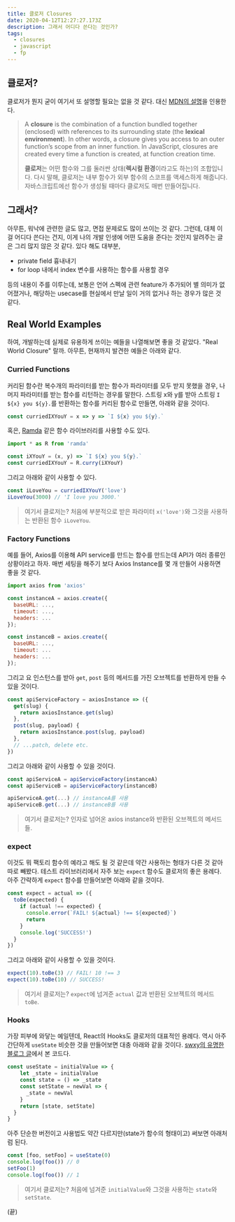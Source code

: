 ```yaml
---
title: 클로저 Closures
date: 2020-04-12T12:27:27.173Z
description: 그래서 어디다 쓴다는 것인가?
tags:
  - closures
  - javascript
  - fp
---
```

## 클로저?

클로저가 뭔지 굳이 여기서 또 설명할 필요는 없을 것 같다. 대신 [MDN의 설명](https://developer.mozilla.org/en-US/docs/Web/JavaScript/Closures)을 인용한다.

> A **closure** is the combination of a function bundled together (enclosed) with references to its surrounding state (the **lexical environment**). In other words, a closure gives you access to an outer function’s scope from an inner function. In JavaScript, closures are created every time a function is created, at function creation time.
>
>
> **클로저**는 어떤 함수와 그를 둘러싼 상태(**렉시컬 환경**이라고도 하는)의 조합입니다. 다시 말해, 클로저는 내부 함수가 외부 함수의 스코프를 액세스하게 해줍니다. 자바스크립트에선 함수가 생성될 때마다 클로저도 매번 만들어집니다.

## 그래서?

아무튼, 워낙에 관련한 글도 많고, 면접 문제로도 많이 쓰이는 것 같다. 그런데, 대체 이걸 어디다 쓴다는 건지, 이게 나의 개발 인생에 어떤 도움을 준다는 것인지 알려주는 글은 그리 많지 않은 것 같다. 있다 해도 대부분,

* private field 흉내내기
* for loop 내에서 index 변수를 사용하는 함수를 사용할 경우

등의 내용이 주를 이루는데, 보통은 언어 스펙에 관련 feature가 추가되어 별 의미가 없어졌거나, 해당하는 usecase를 현실에서 만날 일이 거의 없거나 하는 경우가 많은 것 같다.

## Real World Examples

하여, 개발하는데 실제로 유용하게 쓰이는 예들을 나열해보면 좋을 것 같았다. "Real World Closure" 랄까. 아무튼, 현재까지 발견한 예들은 아래와 같다.

### Curried Functions

커리된 함수란 복수개의 파라미터를 받는 함수가 파라미터를 모두 받지 못했을 경우, 나머지 파라미터를 받는 함수를 리턴하는 경우를 말한다. 스트링 x와 y를 받아 스트링 `I ${x} you ${y}.`를 반환하는 함수를 커리된 함수로 만들면, 아래와 같을 것이다.

```js
const curriedIXYouY = x => y => `I ${x} you ${y}.`
```

혹은, [Ramda](https://ramdajs.com/) 같은 함수 라이브러리를 사용할 수도 있다.

```js
import * as R from 'ramda'

const iXYouY = (x, y) => `I ${x} you ${y}.`
const curriedIXYouY = R.curry(iXYouY)
```

그리고 아래와 같이 사용할 수 있다.

```js
const iLoveYou = curriedIXYouY('love')
iLoveYou(3000) // 'I love you 3000.'
```

> 여기서 클로저는? 처음에 부분적으로 받은 파라미터 `x('love')`와 그것을 사용하는 반환된 함수 `iLoveYou`.

### Factory Functions

예를 들어, Axios를 이용해 API service를 만드는 함수를 만드는데 API가 여러 종류인 상황이라고 하자. 매번 세팅을 해주기 보다 Axios Instance를 몇 개 만들어 사용하면 좋을 것 같다. 

```js
import axios from 'axios'

const instanceA = axios.create({
  baseURL: ...,
  timeout: ...,
  headers: ...
});

const instanceB = axios.create({
  baseURL: ...,
  timeout: ...
  headers: ...
});
```

그리고 요 인스턴스를 받아 `get`, `post` 등의 메서드를 가진 오브젝트를 반환하게 만들 수 있을 것이다.

```js
const apiServiceFactory = axiosInstance => ({
  get(slug) {
    return axiosInstance.get(slug)
  },
  post(slug, payload) {
    return axiosInstance.post(slug, payload)
  },
  // ...patch, delete etc.
})
```

그리고 아래와 같이 사용할 수 있을 것이다.

```js
const apiServiceA = apiServiceFactory(instanceA)
const apiServiceB = apiServiceFactory(instanceB)

apiServiceA.get(...) // instanceA를 사용
apiServiceB.get(...) // instanceB를 사용
```

> 여기서 클로저는? 인자로 넘어온 axios instance와 반환된 오브젝트의 메서드들.

### expect

이것도 뭐 팩토리 함수의 예라고 해도 될 것 같은데 약간 사용하는 형태가 다른 것 같아 따로 빼봤다. 테스트 라이브러리에서 자주 보는 `expect` 함수도 클로저의 좋은 용례다. 아주 간략하게 `expect` 함수를 만들어보면 아래와 같을 것이다.

```js
const expect = actual => ({
  toBe(expected) {
    if (actual !== expected) {
      console.error(`FAIL! ${actual} !== ${expected}`)
      return
    }
    console.log('SUCCESS!')
  }
})
```

그리고 아래와 같이 사용할 수 있을 것이다.

```js
expect(10).toBe(3) // FAIL! 10 !== 3
expect(10).toBe(10) // SUCCESS!
```

> 여기서 클로저는? `expect`에 넘겨준 `actual` 값과 반환된 오브젝트의 메서드 `toBe`.

### Hooks

가장 피부에 와닿는 예일텐데, React의 Hooks도 클로저의 대표적인 용례다. 역시 아주 간단하게 `useState` 비슷한 것을 만들어보면 대충 아래와 같을 것이다. [swxy의 유명한 블로그 글](https://www.swyx.io/writing/getting-closure-on-hooks/)에서 본 코드다.

```js
const useState = initialValue => {
    let _state = initialValue
    const state = () => _state
    const setState = newVal => {
      _state = newVal
    }
    return [state, setState]
  }
}
```

아주 단순한 버전이고 사용법도 약간 다르지만(state가 함수의 형태이고) 써보면 아래처럼 된다.

```js
const [foo, setFoo] = useState(0)
console.log(foo()) // 0
setFoo(1)
console.log(foo()) // 1
```

> 여기서 클로저는? 처음에 넘겨준 `initialValue`와 그것을 사용하는 `state`와 `setState`.

(끝)
